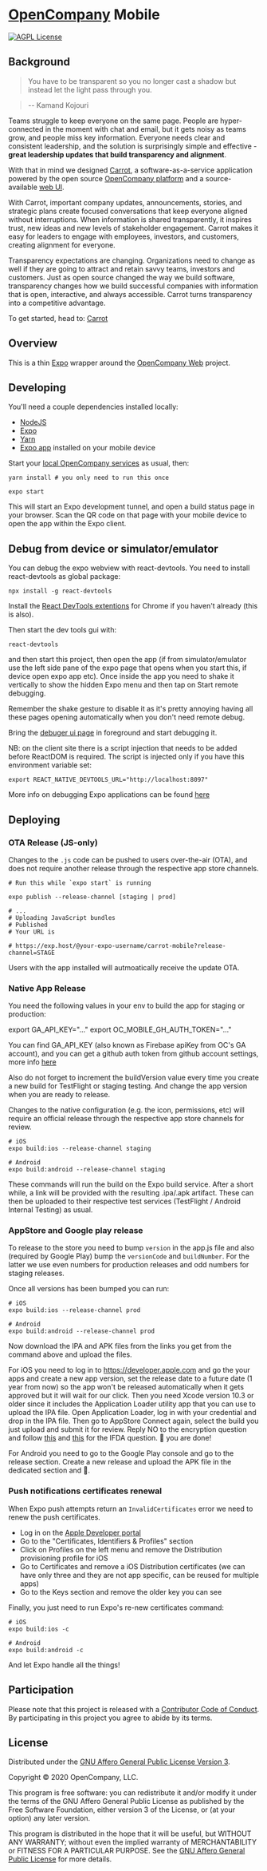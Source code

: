 # [OpenCompany](https://github.com/open-company) Mobile

[![AGPL License](http://img.shields.io/badge/license-AGPL-blue.svg?style=flat)](https://www.gnu.org/licenses/agpl-3.0.en.html)

## Background

> You have to be transparent so you no longer cast a shadow but instead let the light pass through you.

> -- Kamand Kojouri

Teams struggle to keep everyone on the same page. People are hyper-connected in the moment with chat and email, but it gets noisy as teams grow, and people miss key information. Everyone needs clear and consistent leadership, and the solution is surprisingly simple and effective - **great leadership updates that build transparency and alignment**.

With that in mind we designed [Carrot](https://carrot.io/), a software-as-a-service application powered by the open source [OpenCompany platform](https://github.com/open-company) and a source-available [web UI](https://github.com/open-company/open-company-web).

With Carrot, important company updates, announcements, stories, and strategic plans create focused conversations that keep everyone aligned without interruptions. When information is shared transparently, it inspires trust, new ideas and new levels of stakeholder engagement. Carrot makes it easy for leaders to engage with employees, investors, and customers, creating alignment for everyone.

Transparency expectations are changing. Organizations need to change as well if they are going to attract and retain savvy teams, investors and customers. Just as open source changed the way we build software, transparency changes how we build successful companies with information that is open, interactive, and always accessible. Carrot turns transparency into a competitive advantage.

To get started, head to: [Carrot](https://carrot.io/)

## Overview

This is a thin [Expo](https://expo.io/) wrapper around the [OpenCompany Web](https://github.com/open-company/open-company-web) project.

## Developing

You'll need a couple dependencies installed locally:

- [NodeJS](https://nodejs.org)
- [Expo](https://expo.io)
- [Yarn](https://yarnpkg.com)
- [Expo app](https://expo.io/tools) installed on your mobile device

Start your [local OpenCompany services](https://github.com/open-company) as usual, then:

```console
yarn install # you only need to run this once

expo start
```

This will start an Expo development tunnel, and open a build status page in your browser. Scan the QR code on that page with your mobile device to open the app within the Expo client.

## Debug from device or simulator/emulator

You can debug the expo webview with react-devtools. You need to install react-devtools as global package:

```console
npx install -g react-devtools
```

Install the [React DevTools extentions](https://docs.expo.io/workflow/debugging/#debugging-with-react-devtools) for Chrome if you haven't already (this is also).

Then start the dev tools gui with:

```console
react-devtools
```

and then start this project, then open the app (if from simulator/emulator use the left side pane of the expo page that opens when you start this, if device open expo app etc).
Once inside the app you need to shake it vertically to show the hidden Expo menu and then tap on Start remote debugging.

Remember the shake gesture to disable it as it's pretty annoying having all these pages opening automatically when you don't need remote debug.

Bring the [debuger ui page](http://localhost:19001/debugger-ui) in foreground and start debugging it.

NB: on the client site there is a script injection that needs to be added before ReactDOM is required. The script is injected only if you have this environment variable set:

```console
export REACT_NATIVE_DEVTOOLS_URL="http://localhost:8097"
```

More info on debugging Expo applications can be found [here](https://docs.expo.io/workflow/debugging/#debugging-with-react-devtools)

## Deploying

### OTA Release (JS-only)

Changes to the `.js` code can be pushed to users over-the-air (OTA), and does not require another release through the respective app store channels.

```console
# Run this while `expo start` is running

expo publish --release-channel [staging | prod]

# ...
# Uploading JavaScript bundles
# Published
# Your URL is

# https://exp.host/@your-expo-username/carrot-mobile?release-channel=STAGE
```

Users with the app installed will autmoatically receive the update OTA.

### Native App Release

You need the following values in your env to build the app for staging or production:

export GA_API_KEY="..."
export OC_MOBILE_GH_AUTH_TOKEN="..."

You can find GA_API_KEY (also known as Firebase apiKey from OC's GA account), and you can get a github auth token from github account settings, more info [here](https://docs.sentry.io/product/releases/#install-repo-integration)

Also do not forget to increment the buildVersion value every time you create a new build for TestFlight or staging testing. And change the app version when you are ready to release.

Changes to the native configuration (e.g. the icon, permissions, etc) will require an official release through the respective app store channels for review.

```console
# iOS
expo build:ios --release-channel staging

# Android
expo build:android --release-channel staging
```

These commands will run the build on the Expo build service. After a short while, a link will be provided with the resulting .ipa/.apk artifact. These can then be uploaded to their respective test services (TestFlight / Android Internal Testing) as usual.

### AppStore and Google play release

To release to the store you need to bump `version` in the app.js file and also (required by Google Play) bump the `versionCode` and `buildNumber`. For the latter we use even numbers for production releases and odd numbers for staging releases.

Once all versions has been bumped you can run:

```console
# iOS
expo build:ios --release-channel prod

# Android
expo build:android --release-channel prod
```

Now download the IPA and APK files from the links you get from the command above and upload the files.

For iOS you need to log in to https://developer.apple.com and go the your apps and create a new app version, set the release date to a future date (1 year from now) so the app won't be released automatically when it gets approved but it will wait for our click.
Then you need Xcode version 10.3 or older since it includes the Application Loader utility app that you can use to upload the IPA file. Open Application Loader, log in with your credential and drop in the IPA file.
Then go to AppStore Connect again, select the build you just upload and submit it for review. Reply NO to the encryption question and follow [this](https://docs.expo.io/versions/latest/distribution/app-stores/#ios-specific-guidelines) and [this](https://segment.com/docs/sources/mobile/ios/quickstart/#step-5-submitting-to-the-app-store) for the IFDA question.
:tada: you are done!

For Android you need to go to the Google Play console and go to the release section. Create a new release and upload the APK file in the dedicated section and :tada:.

### Push notifications certificates renewal

When Expo push attempts return an `InvalidCertificates` error we need to renew the push certificates.

- Log in on the [Apple Developer portal](https://developer.apple.com/)
- Go to the "Certificates, Identifiers & Profiles" section
- Click on Profiles on the left menu and remove the Distribution provisioning profile for iOS
- Go to Certificates and remove a iOS Distribution certificates (we can have only three and they are not app specific, can be reused for multiple apps)
- Go to the Keys section and remove the older key you can see

Finally, you just need to run Expo's re-new certificates command:

```console
# iOS
expo build:ios -c

# Android
expo build:android -c
```

And let Expo handle all the things!


## Participation

Please note that this project is released with a [Contributor Code of Conduct](https://github.com/open-company/open-company-mobile/blob/mainline/CODE-OF-CONDUCT.md). By participating in this project you agree to abide by its terms.


## License

Distributed under the [GNU Affero General Public License Version 3](https://www.gnu.org/licenses/agpl-3.0.en.html).

Copyright © 2020 OpenCompany, LLC.

This program is free software: you can redistribute it and/or modify it under the terms of the GNU Affero General Public License as published by the Free Software Foundation, either version 3 of the License, or (at your option) any later version.

This program is distributed in the hope that it will be useful, but WITHOUT ANY WARRANTY; without even the implied warranty of MERCHANTABILITY or FITNESS FOR A PARTICULAR PURPOSE. See the [GNU Affero General Public License](https://www.gnu.org/licenses/agpl-3.0.en.html) for more details.
